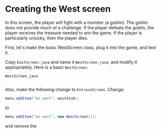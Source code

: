 # Creating the West screen

In this screen, the player will fight with a monster (a goblin). The goblin does not provide much of a challenge. If the player defeats the goblin, the player receives the treasure needed to win the game. If the player is particularly unlucky, then the player dies.

First, let's make the basic WestScreen class, plug it into the game, and test it. 

Copy `EastScreen.java` and name it `WestScreen.java`, and modify it appropriately. Here is a basic `WestScreen`.

`WestScreen.java`

```java

```

Also, make the following change to `EntraceScreen`. Change:

```java
menu.addItem("Go west", westStub);
```

to 

```java
menu.addItem("Go west", new WestScreen());
```

and remove the 